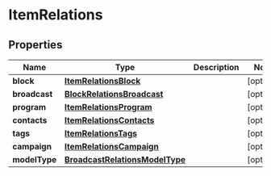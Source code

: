 
# ItemRelations

## Properties
Name | Type | Description | Notes
------------ | ------------- | ------------- | -------------
**block** | [**ItemRelationsBlock**](ItemRelationsBlock.md) |  |  [optional]
**broadcast** | [**BlockRelationsBroadcast**](BlockRelationsBroadcast.md) |  |  [optional]
**program** | [**ItemRelationsProgram**](ItemRelationsProgram.md) |  |  [optional]
**contacts** | [**ItemRelationsContacts**](ItemRelationsContacts.md) |  |  [optional]
**tags** | [**ItemRelationsTags**](ItemRelationsTags.md) |  |  [optional]
**campaign** | [**ItemRelationsCampaign**](ItemRelationsCampaign.md) |  |  [optional]
**modelType** | [**BroadcastRelationsModelType**](BroadcastRelationsModelType.md) |  |  [optional]



